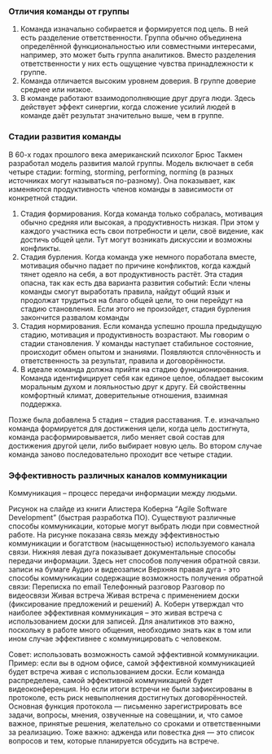 ### Отличия команды от группы

1. Команда изначально собирается и формируется под цель. В ней есть разделение ответственности. Группа обычно объединена определённой функциональностью или совместными интересами, например, это может быть группа аналитиков. Вместо разделения ответственности у них есть ощущение чувства принадлежности к группе.
1. Команда отличается высоким уровнем доверия. В группе доверие среднее или низкое.
1. В команде работают взаимодополняющие друг друга люди. Здесь действует эффект синергии, когда сложение усилий людей в команде даёт результат значительно выше, чем в группе.
      
### Стадии развития команды
В 60-х годах прошлого века американский психолог Брюс Такмен разработал модель развития малой группы. Модель включает в себя четыре стадии: forming, storming, performing, norming (в разных источниках могут называться по-разному). Она показывает, как изменяются продуктивность членов команды в зависимости от конкретной стадии.

1. Стадия формирования. Когда команда только собралась, мотивация обычно средняя или высокая, а продуктивность низкая. При этом у каждого участника есть свои потребности и цели, своё видение, как достичь общей цели. Тут могут возникать дискуссии и возможны конфликты.
1. Стадия бурления. Когда команда уже немного поработала вместе, мотивация обычно падает по причине конфликтов, когда каждый тянет одеяло на себя, а вот продуктивность растёт. Эта стадия опасна, так как есть два варианта развития событий:
Если члены команды смогут выработать правила, найдут общий язык и продолжат трудиться на благо общей цели, то они перейдут на стадию становления.
Если этого не произойдет, стадия бурления закончится развалом команды
3. Стадия нормирования. Если команда успешно прошла предыдущую стадию, мотивация и продуктивность возрастают. Мы говорим о стадии становления. У команды наступает стабильное состояние, происходит обмен опытом и знаниями. Появляются сплочённость и ответственность за результат, правила и договорённости.
4. В идеале команда должна прийти на стадию функционирования. Команда идентифицирует себя как единое целое, обладает высоким моральным духом и лояльностью друг к другу. Ей свойственны комфортный климат, доверительные отношения, взаимная поддержка.

Позже была добавлена 5 стадия – стадия расставания. Т.е. изначально команда формируется для достижения цели, когда цель достигнута, команда расформировывается, либо меняет свой состав для достижения другой цели, либо выбирает новую цель. Во втором случае команда заново последовательно проходит все четыре стадии. 

### Эффективность различных каналов коммуникации
Коммуникация – процесс передачи информации между людьми.

Рисунок на слайде из книги Алистера Коберна “Agile Software Development” (быстрая разработка ПО).
Существуют различные способы коммуникации, которые могут выбрать люди при совместной работе.
На рисунке показана связь между эффективностью коммуникации и богатством (насыщенностью) используемого канала связи.
Нижняя левая дуга показывает документальные способы передачи информации. Здесь нет способов получения обратной связи.
записи на бумаге
Аудио и видеозаписи
Верхняя правая дуга - это способы коммуникации содержащие возможность получения обратной связи:
Переписка по email
Телефонный разговор
Разговор по видеосвязи
Живая встреча
Живая встреча с применением доски (фиксирование предложений и решений)
А. Коберн утверждал что наиболее эффективная коммуникация – это живая встреча с использованием доски для записей.
Для аналитиков это важно, поскольку в работе много общения, необходимо знать как в том или ином случае эффективнее с коммуницировать с человеком.

Совет: использовать возможность самой эффективной коммуникации.
Пример: если вы в одном офисе, самой эффективной коммуникацией будет встреча живая с использованием доски. Если команда распределена, самой эффективной коммуникацией будет видеоконференция.
Но если итоги встречи не были зафиксированы в протоколе, есть риск невыполнения достигнутых договорённостей.
Основная функция протокола — письменно зарегистрировать все задачи, вопросы, мнения, озвученные на совещании, и, что самое важное, принятые решения, желательно со сроками и ответственными за реализацию.
Тоже важно: адженда или повестка дня — это список вопросов и тем, которые планируется обсудить на встрече.

